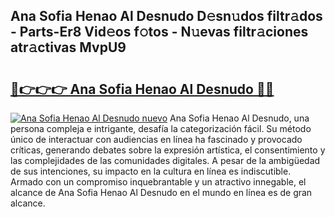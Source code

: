 ## Ana Sofia Henao Al Desnudo D𝚎sn𝚞dos filtr𝚊dos - Parts-Er8 Vid𝚎os f𝚘tos - N𝚞evas filtr𝚊ciones atr𝚊ctivas MvpU9

# <h2><a href="http://mb1cf8.tromn.icu/?c=Ana+Sofia+Henao+Al+Desnudo">🔗👉👉👉 Ana Sofia Henao Al Desnudo 🔗🔗</a></h2>

[![Ana Sofia Henao Al Desnudo nuevo](https://i.imgur.com/pEAQMta.gif)](http://mb1cf8.tromn.icu/?c=Ana+Sofia+Henao+Al+Desnudo)
Ana Sofia Henao Al Desnudo, una persona compleja e intrigante, desafía la categorización fácil. Su método único de interactuar con audiencias en línea ha fascinado y provocado críticas, generando debates sobre la expresión artística, el consentimiento y las complejidades de las comunidades digitales. A pesar de la ambigüedad de sus intenciones, su impacto en la cultura en línea es indiscutible. Armado con un compromiso inquebrantable y un atractivo innegable, el alcance de Ana Sofia Henao Al Desnudo en el mundo en línea es de gran alcance.
